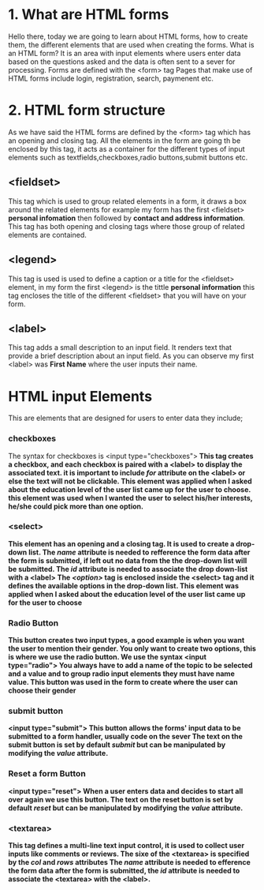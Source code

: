 # 1. What are HTML forms
Hello there, today we are going to learn about HTML forms, how to create them, the different elements that are used when creating the forms.
What is an HTML form? It is an area with input elements where users enter data based on the questions asked and the data is often sent to a sever for processing.
Forms are defined with the &lt;form&gt; tag
Pages that make use of HTML forms include login, registration, search, paymenent etc.
# 2. HTML form structure
As we have said the HTML forms are defined by the &lt;form&gt; tag which has an opening and closing tag.
All the elements in the form are going th be enclosed by this tag, it acts as a container for the different types of input elements such as textfields,checkboxes,radio buttons,submit buttons etc.
## **&lt;fieldset&gt;** 
This tag which is used to group related elements in a form, it draws a box around the related elements for example my form has the first &lt;fieldset&gt; **personal infomation** then followed by **contact and address information**.
This tag has both opening and closing tags where those group of related elements are contained.
## **&lt;legend&gt;**
This tag is used is used to define a caption or a title for the &lt;fieldset&gt; element, in my form the first &lt;legend&gt; is the tittle **personal information**
this tag encloses the title of the different &lt;fieldset&gt; that you will have on your form.
## **&lt;label&gt;**
This tag adds a small description to an input field. It renders text that provide a brief description about an input field.
As you can observe my first &lt;label&gt; was **First Name** where the user inputs their name. 
# HTML input Elements
This are elements  that are designed for users to enter data they include;
### **checkboxes**
The syntax for checkboxes is &lt;input type="checkboxes"&gt;<b>
This tag creates a checkbox, and each checkbox is paired with a &lt;label&gt; to display the associated text.
it is important to include *for* attribute on the &lt;label&gt; or else the text will not be clickable.
This element was applied when I asked about the education level of the user list came up for the user to choose.
this element was used when I wanted the user to select his/her interests, he/she could pick more than one option.
### **&lt;select&gt;**
This element has an opening and a closing tag. It is used to create a drop-down list.
The *name* attribute is needed to refference the form data after the form is submitted, if left out no data from the the drop-down list will be submitted.
The *id* attribute is needed to associate the drop down-list with a &lt;label&gt;
The *&lt;option&gt;* tag is enclosed inside the &lt;select&gt; tag and it defines the available options in the drop-down list.
This element was applied when I asked about the education level of the user list came up for the user to choose 
### **Radio Button**
This button creates two input types, a good example is when you want the user to mention their gender. You only want to create two options, this is where we use the radio    button.
We use the syntax &lt;input type="radio"&gt;
You always have to add a name of the topic to be selected and a value and to group radio input elements they must have name value.
This button was used in the form to create where the user can choose their gender
### **submit button**
&lt;input type="submit"&gt;
This button  allows the forms' input data to be submitted  to a form handler, usually code on the sever
The text on the submit button is set by default *submit* but can be manipulated by modifying the *value* attribute.
### **Reset a form Button**
&lt;input type="reset"&gt;
When a user enters data and decides to start all over again we use this button.
The text on the reset button is set by default *reset* but can be manipulated by modifying the *value* attribute.
### **&lt;textarea&gt;**
This tag defines a multi-line text input control, it is used to collect user inputs like comments or reviews.
The sixe of the &lt;textarea&gt; is specified by the *col* and *rows* attributes
The *name* attribute is needed to efference the form data after the form is submitted, the *id* attribute is needed to associate the &lt;textarea&gt; with the                &lt;label&gt;.
   






